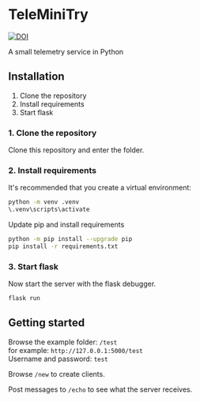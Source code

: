 # TeleMiniTry
[![DOI](https://zenodo.org/badge/898652756.svg)](https://doi.org/10.5281/zenodo.17077340)

A small telemetry service in Python

## Installation

1. Clone the repository
2. Install requirements
3. Start flask

### 1. Clone the repository
Clone this repository and enter the folder.

### 2. Install requirements
It's recommended that you create a virtual environment:

``` bash
python -m venv .venv
\.venv\scripts\activate
```

Update pip and install requirements
```bash
python -m pip install --upgrade pip
pip install -r requirements.txt
```

### 3. Start flask
Now start the server with the flask debugger.

```bash
flask run
```

## Getting started
Browse the example folder: `/test`\
for example: `http://127.0.0.1:5000/test`\
Username and password: `test`

Browse `/new` to create clients.

Post messages to `/echo` to see what the server receives.
